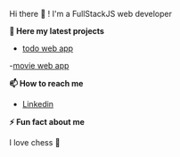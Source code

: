  Hi there 👋 ! I'm a FullStackJS web developer 

__📝 Here my latest projects__ 
- [todo web app](https://github.com/saifEddineR/redux-todo)

-[movie web app](https://github.com/saifEddineR/movies)

__📫 How to reach me__
- [Linkedin](https://www.linkedin.com)

__⚡ Fun fact about me__

 I love chess 🥰
<!--
**saifEddineR/saifEddineR** is a ✨ _special_ ✨ repository because its `README.md` (this file) appears on your GitHub profile.

Here are some ideas to get you started:

- 🔭 I’m currently working on ...
- 🌱 I’m currently learning ...
- 👯 I’m looking to collaborate on ...
- 🤔 I’m looking for help with ...
- 💬 Ask me about ...
- 📫 How to reach me: ...
- 😄 Pronouns: ...
- ⚡ Fun fact: ...
-->
